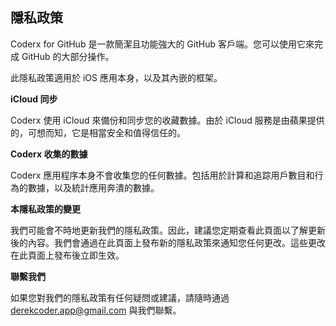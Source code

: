 ## 隱私政策

Coderx for GitHub 是一款簡潔且功能強大的 GitHub 客戶端。您可以使用它來完成 GitHub 的大部分操作。

此隱私政策適用於 iOS 應用本身，以及其內嵌的框架。

**iCloud 同步**

Coderx 使用 iCloud 來備份和同步您的收藏數據。由於 iCloud 服務是由蘋果提供的，可想而知，它是相當安全和值得信任的。

**Coderx 收集的數據**

Coderx 應用程序本身不會收集您的任何數據。包括用於計算和追踪用戶數目和行為的數據，以及統計應用奔潰的數據。

**本隱私政策的變更**

我們可能會不時地更新我們的隱私政策。因此，建議您定期查看此頁面以了解更新後的內容。我們會通過在此頁面上發布新的隱私政策來通知您任何更改。這些更改在此頁面上發布後立即生效。

**聯繫我們**

如果您對我們的隱私政策有任何疑問或建議，請隨時通過 derekcoder.app@gmail.com 與我們聯繫。
